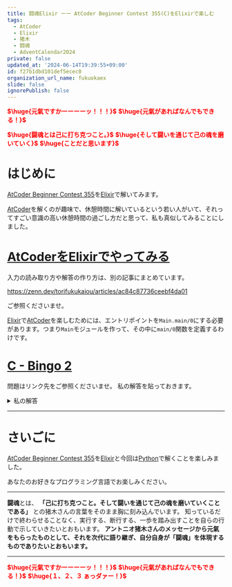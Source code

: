 ```yaml
---
title: 闘魂Elixir ーー AtCoder Beginner Contest 355(C)をElixirで楽しむ
tags:
  - AtCoder
  - Elixir
  - 猪木
  - 闘魂
  - AdventCalendar2024
private: false
updated_at: '2024-06-14T19:39:55+09:00'
id: f27b1dbd101def5ecec0
organization_url_name: fukuokaex
slide: false
ignorePublish: false
---
```

<b><font color="red">$\huge{元氣ですかーーーーッ！！！}$</font></b>
<b><font color="red">$\huge{元氣があればなんでもできる！}$</font></b>

<b><font color="red">$\huge{闘魂とは己に打ち克つこと。}$</font></b>
<b><font color="red">$\huge{そして闘いを通じて己の魂を磨いていく}$</font></b>
<b><font color="red">$\huge{ことだと思います}$</font></b>


# はじめに

[AtCoder Beginner Contest 355](https://atcoder.jp/contests/abc355)を[Elixir](https://elixir-lang.org/)で解いてみます。

[AtCoder](https://atcoder.jp/)を解くのが趣味で、休憩時間に解いているという若い人がいて、それってすごい意識の高い休憩時間の過ごし方だと思って、私も真似してみることにしました。


# [AtCoderをElixirでやってみる](https://zenn.dev/torifukukaiou/articles/ac84c87736ceebf4da01)

入力の読み取り方や解答の作り方は、別の記事にまとめています。


https://zenn.dev/torifukukaiou/articles/ac84c87736ceebf4da01

ご参照くださいませ。

[Elixir](https://elixir-lang.org/)で[AtCoder](https://atcoder.jp/)を楽しむためには、エントリポイントを`Main.main/0`にする必要があります。つまり`Main`モジュールを作って、その中に`main/0`関数を定義するわけです。

# [C - Bingo 2](https://atcoder.jp/contests/abc355/tasks/abc355_c)

問題はリンク先をご参照くださいませ。
私の解答を貼っておきます。


<details><summary>私の解答</summary>

_問題文を読んでいることを前提にひとこと解説をしておきます。_

`N`が

```math
2 \times 10^3
```

あります。

嫌な予感（TLE:Time Limit Exceeded)しかしません。

ビンゴゲームですが、人にとって一番関心がありそうなビンゴカードの「どこに穴が空いていて、どこに穴が空いていないか」という状態は、この問題を解く上では特に管理する必要はありません。ビンゴカードの状態を真面目に記録しておいて、ビンゴかどうか判定していると時間がかかりそうです。
そのかわりに、縦列毎に何個穴があいたのか、同じように横行毎に何個穴があいたのかを記録しておけばよさそうです。
あ、斜めもありました。左上から右下方向の斜めは、行番号と列番号が同じになります。
もう一つの斜めである右上から左下方向の斜めは、1はじまりだとすると、行番号と列番号を足すと`N + 1`になるものが該当します。
数字がどの位置（行番号、列番号）にあるのかをもっておいて、数字が読み上げられるたびに、縦列毎に何個穴があいたのか、横行毎に何個穴があいたのか、2つの斜めが何個穴が空いたのかを更新していけばよいわけです。
穴の個数が`N`になったら、ビンゴという寸法です。


まずは[Elixir](https://elixir-lang.org/)で解いてみました。
果たして……


```elixir
defmodule Main do
  def main do
    [n, _m] = IO.read(:line) |> String.trim() |> String.split(" ") |> Enum.map(&String.to_integer/1)
    turns = IO.read(:line) |> String.trim() |> String.split(" ") |> Enum.map(&String.to_integer/1)

    map = for i <- 1..n, j <- 1..n, into: %{} do
      {n * (i - 1) + j, {i, j}}
    end


    solve(map, turns, n)
    |> IO.puts()
  end
  
  def solve(map, turns, n) do
    turns
    |> Enum.with_index(1)
    |> Enum.reduce_while({0, 0, 0, %{}, 0, %{}}, fn {value, cnt}, {diagonal_1, diagonal_2, max_row_cnt, row_cnts, max_col_cnt, col_cnts} ->
      {i, j} = Map.get(map, value)

      new_diagonal_1 = if i == j, do: diagonal_1 + 1, else: diagonal_1
      new_diagonal_2 = if i + j == n + 1, do: diagonal_2 + 1, else: diagonal_2

      current_row_cnt = Map.get(row_cnts, i, 0)
      new_row_cnt = current_row_cnt + 1
      new_row_cnts = Map.put(row_cnts, i, new_row_cnt)
      new_max_row_cnt = if new_row_cnt > max_row_cnt, do: new_row_cnt, else: max_row_cnt
      
      current_col_cnt = Map.get(col_cnts, j, 0)
      new_col_cnt = current_col_cnt + 1
      new_col_cnts = Map.put(col_cnts, j, new_col_cnt)
      new_max_col_cnt = if new_col_cnt > max_col_cnt, do: new_col_cnt, else: max_col_cnt

      if new_diagonal_1 >= n or new_diagonal_2 >= n or new_max_row_cnt >= n or new_max_col_cnt >= n do
        {:halt, cnt}
      else
        {:cont, {new_diagonal_1, new_diagonal_2, new_max_row_cnt, new_row_cnts, new_max_col_cnt, new_col_cnts}}
      end
    end)
    |> do_solve()
  end

  defp do_solve({_, _, _, _, _, _}), do: -1
  defp do_solve(cnt), do: cnt
end
```

やっぱり(!?)、**TLE:Time Limit Exceeded**でした。
[Stream](https://hexdocs.pm/elixir/Stream.html)とか`:ets`とか駆使しないとだめでしょうか。

いやいや、そもそも考え違いをしているかもしれないので[Python](https://www.python.org/)で書いてみましたところ、あっさりパスしてしまいました。


```python
n, m = map(int, input().split())
turns = map(int, input().split())


d = {}
for i in range(1, n + 1):
    for j in range(1, n + 1):
        d[n * (i - 1) + j] = (i - 1, j - 1)

def index(value):
    return d[value]

row_cnts = []
col_cnts = []

for i in range(1, n + 1):
    row_cnts.append(0)
    col_cnts.append(0)

max_row_cnts = 0
max_col_cnts = 0
naname_1 = 0
naname_2 = 0

for cnt, t in enumerate(turns):
    i, j = index(t)
    row_cnts[i] = row_cnts[i] + 1
    if row_cnts[i] > max_row_cnts:
        max_row_cnts = row_cnts[i]
    col_cnts[j] = col_cnts[j] + 1
    if col_cnts[j] > max_col_cnts:
        max_col_cnts = col_cnts[j]
    if i == j:
        naname_1 = naname_1 + 1
    if i + j == n - 1:
        naname_2 = naname_2 + 1
    if naname_1 >= n or naname_2 >= n or max_row_cnts >= n or max_col_cnts >= n:
        print(cnt + 1)
        break
else:
    print(-1)
```

あっさりと言っても、1.5秒くらいかかっているようで、ギリギリの実装のようです。


## 2024-06-14 追記

その後、ElixirのコミュニティSlackでパスしてくださった方がいました。値の位置をMapで作っていたのが敗因でした。実は割り算の商と余りで位置を特定できるわけです。

以下はパスするプログラムです。

```elixir
defmodule Main do
  def main do
    [n, _m] = IO.read(:line) |> String.trim() |> String.split(" ") |> Enum.map(&String.to_integer/1)
    turns = IO.read(:line) |> String.trim() |> String.split(" ") |> Enum.map(&String.to_integer/1)

    solve(turns, n)
    |> IO.puts()
  end
  
  def solve(turns, n) do
    turns
    |> Enum.with_index(1)
    |> Enum.reduce_while({0, 0, 0, %{}, 0, %{}}, fn {value, cnt}, {diagonal_1, diagonal_2, max_row_cnt, row_cnts, max_col_cnt, col_cnts} ->
      i = div(value - 1, n)
      j = rem(value - 1, n)

      new_diagonal_1 = if i == j, do: diagonal_1 + 1, else: diagonal_1
      new_diagonal_2 = if i + j == n - 1, do: diagonal_2 + 1, else: diagonal_2

      current_row_cnt = Map.get(row_cnts, i, 0)
      new_row_cnt = current_row_cnt + 1
      new_row_cnts = Map.put(row_cnts, i, new_row_cnt)
      new_max_row_cnt = if new_row_cnt > max_row_cnt, do: new_row_cnt, else: max_row_cnt
      
      current_col_cnt = Map.get(col_cnts, j, 0)
      new_col_cnt = current_col_cnt + 1
      new_col_cnts = Map.put(col_cnts, j, new_col_cnt)
      new_max_col_cnt = if new_col_cnt > max_col_cnt, do: new_col_cnt, else: max_col_cnt

      if new_diagonal_1 >= n or new_diagonal_2 >= n or new_max_row_cnt >= n or new_max_col_cnt >= n do
        {:halt, cnt}
      else
        {:cont, {new_diagonal_1, new_diagonal_2, new_max_row_cnt, new_row_cnts, new_max_col_cnt, new_col_cnts}}
      end
    end)
    |> do_solve()
  end

  defp do_solve({_, _, _, _, _, _}), do: -1
  defp do_solve(cnt), do: cnt
end
```

</details>




---

# さいごに

[AtCoder Beginner Contest 355](https://atcoder.jp/contests/abc355)を[Elixir](https://elixir-lang.org/)と今回は[Python](https://www.python.org/)で解くことを楽しみました。

あなたのお好きなプログラミング言語でお楽しみください。

---


**闘魂**とは、  **「己に打ち克つこと。そして闘いを通じて己の魂を磨いていくことである」** との猪木さんの言葉をそのまま胸に刻み込んでいます。
知っているだけで終わらせることなく、実行する、断行する、一歩を踏み出すことを自らの行動で示していきたいとおもいます。
**アントニオ猪木さんのメッセージから元氣をもらったものとして、それを次代に語り継ぎ、自分自身が「闘魂」を体現するものでありたいとおもいます。**

---

<b><font color="red">$\huge{元氣ですかーーーーッ！！！}$</font></b>
<b><font color="red">$\huge{元氣があればなんでもできる！}$</font></b>
<b><font color="red">$\huge{１、２、３ ぁっダァー！}$</font></b>
